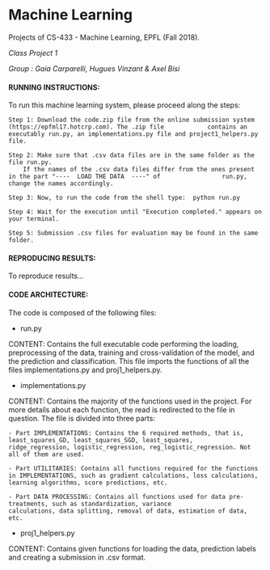 # Machine Learning
Projects of CS-433 - Machine Learning, EPFL (Fall 2018).

_Class Project 1_

_Group : Gaia Carparelli, Hugues Vinzant & Axel Bisi_


#### RUNNING INSTRUCTIONS:

To run this machine learning system, please proceed along the steps:

	Step 1: Download the code.zip file from the online submission system (https://epfml17.hotcrp.com). The .zip file 	        contains an executably run.py, an implementations.py file and project1_helpers.py file.
	
	Step 2: Make sure that .csv data files are in the same folder as the file run.py. 
		If the names of the .csv data files differ from the ones present in the part "----  LOAD THE DATA  ----" of 	    	    run.py, change the names accordingly.

	Step 3: Now, to run the code from the shell type:  python run.py 

	Step 4: Wait for the execution until "Execution completed." appears on your terminal.
	
	Step 5: Submission .csv files for evaluation may be found in the same folder.


#### REPRODUCING RESULTS:

To reproduce results...

#### CODE ARCHITECTURE:

The code is composed of the following files:

 - run.py
 
 CONTENT: Contains the full executable code performing the loading, preprocessing of the data, training and cross-validation of the model, and the prediction and classification. This file imports the functions of all the files implementations.py and proj1_helpers.py. 

 - implementations.py
 
 CONTENT: Contains the majority of the functions used in the project. For more details about each function, the read is redirected to the file in question. The file is divided into three parts:
 
 	- Part IMPLEMENTATIONS: Contains the 6 required methods, that is, least_squares_GD, least_squares_SGD, least_squares, 				  ridge_regression, logistic_regression, reg_logistic_regression. Not all of them are used.
	
	- Part UTILITARIES: Contains all functions required for the functions in IMPLEMENTATIONS, such as gradient calculations, loss calculations, learning algorithms, score predictions, etc.  
	
	- Part DATA PROCESSING: Contains all functions used for data pre-treatments, such as standardization, variance 				      calculations, data splitting, removal of data, estimation of data, etc.
	
	
- proj1_helpers.py

CONTENT: Contains given functions for loading the data, prediction labels and creating a submission in .csv format.



